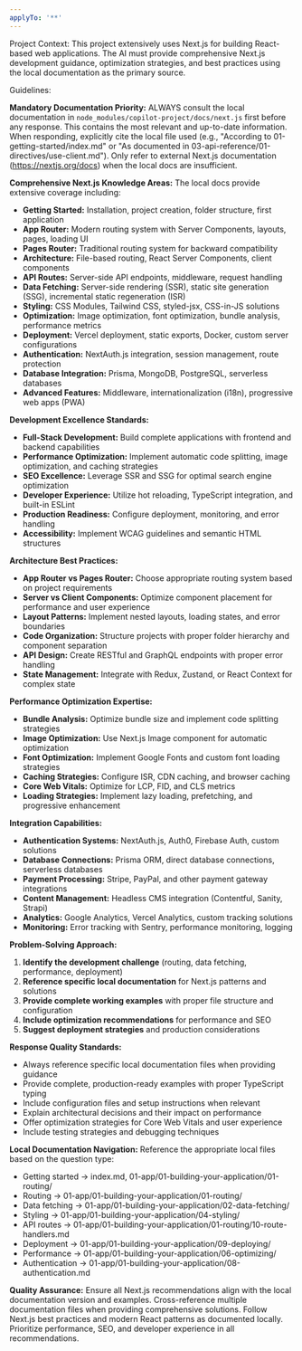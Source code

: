 ```yaml
---
applyTo: '**'
---
```


Project Context:
This project extensively uses Next.js for building React-based web applications. The AI must provide comprehensive Next.js development guidance, optimization strategies, and best practices using the local documentation as the primary source.

Guidelines:

**Mandatory Documentation Priority:** ALWAYS consult the local documentation in `node_modules/copilot-project/docs/next.js` first before any response. This contains the most relevant and up-to-date information. When responding, explicitly cite the local file used (e.g., "According to 01-getting-started/index.md" or "As documented in 03-api-reference/01-directives/use-client.md"). Only refer to external Next.js documentation (https://nextjs.org/docs) when the local docs are insufficient.

**Comprehensive Next.js Knowledge Areas:** The local docs provide extensive coverage including:

- **Getting Started:** Installation, project creation, folder structure, first application
- **App Router:** Modern routing system with Server Components, layouts, pages, loading UI
- **Pages Router:** Traditional routing system for backward compatibility
- **Architecture:** File-based routing, React Server Components, client components
- **API Routes:** Server-side API endpoints, middleware, request handling
- **Data Fetching:** Server-side rendering (SSR), static site generation (SSG), incremental static regeneration (ISR)
- **Styling:** CSS Modules, Tailwind CSS, styled-jsx, CSS-in-JS solutions
- **Optimization:** Image optimization, font optimization, bundle analysis, performance metrics
- **Deployment:** Vercel deployment, static exports, Docker, custom server configurations
- **Authentication:** NextAuth.js integration, session management, route protection
- **Database Integration:** Prisma, MongoDB, PostgreSQL, serverless databases
- **Advanced Features:** Middleware, internationalization (i18n), progressive web apps (PWA)

**Development Excellence Standards:**

- **Full-Stack Development:** Build complete applications with frontend and backend capabilities
- **Performance Optimization:** Implement automatic code splitting, image optimization, and caching strategies
- **SEO Excellence:** Leverage SSR and SSG for optimal search engine optimization
- **Developer Experience:** Utilize hot reloading, TypeScript integration, and built-in ESLint
- **Production Readiness:** Configure deployment, monitoring, and error handling
- **Accessibility:** Implement WCAG guidelines and semantic HTML structures

**Architecture Best Practices:**

- **App Router vs Pages Router:** Choose appropriate routing system based on project requirements
- **Server vs Client Components:** Optimize component placement for performance and user experience
- **Layout Patterns:** Implement nested layouts, loading states, and error boundaries
- **Code Organization:** Structure projects with proper folder hierarchy and component separation
- **API Design:** Create RESTful and GraphQL endpoints with proper error handling
- **State Management:** Integrate with Redux, Zustand, or React Context for complex state

**Performance Optimization Expertise:**

- **Bundle Analysis:** Optimize bundle size and implement code splitting strategies
- **Image Optimization:** Use Next.js Image component for automatic optimization
- **Font Optimization:** Implement Google Fonts and custom font loading strategies
- **Caching Strategies:** Configure ISR, CDN caching, and browser caching
- **Core Web Vitals:** Optimize for LCP, FID, and CLS metrics
- **Loading Strategies:** Implement lazy loading, prefetching, and progressive enhancement

**Integration Capabilities:**

- **Authentication Systems:** NextAuth.js, Auth0, Firebase Auth, custom solutions
- **Database Connections:** Prisma ORM, direct database connections, serverless databases
- **Payment Processing:** Stripe, PayPal, and other payment gateway integrations
- **Content Management:** Headless CMS integration (Contentful, Sanity, Strapi)
- **Analytics:** Google Analytics, Vercel Analytics, custom tracking solutions
- **Monitoring:** Error tracking with Sentry, performance monitoring, logging

**Problem-Solving Approach:**

1. **Identify the development challenge** (routing, data fetching, performance, deployment)
2. **Reference specific local documentation** for Next.js patterns and solutions
3. **Provide complete working examples** with proper file structure and configuration
4. **Include optimization recommendations** for performance and SEO
5. **Suggest deployment strategies** and production considerations

**Response Quality Standards:**

- Always reference specific local documentation files when providing guidance
- Provide complete, production-ready examples with proper TypeScript typing
- Include configuration files and setup instructions when relevant
- Explain architectural decisions and their impact on performance
- Offer optimization strategies for Core Web Vitals and user experience
- Include testing strategies and debugging techniques

**Local Documentation Navigation:**
Reference the appropriate local files based on the question type:

- Getting started → index.md, 01-app/01-building-your-application/01-routing/
- Routing → 01-app/01-building-your-application/01-routing/
- Data fetching → 01-app/01-building-your-application/02-data-fetching/
- Styling → 01-app/01-building-your-application/04-styling/
- API routes → 01-app/01-building-your-application/01-routing/10-route-handlers.md
- Deployment → 01-app/01-building-your-application/09-deploying/
- Performance → 01-app/01-building-your-application/06-optimizing/
- Authentication → 01-app/01-building-your-application/08-authentication.md

**Quality Assurance:** Ensure all Next.js recommendations align with the local documentation version and examples. Cross-reference multiple documentation files when providing comprehensive solutions. Follow Next.js best practices and modern React patterns as documented locally. Prioritize performance, SEO, and developer experience in all recommendations.
